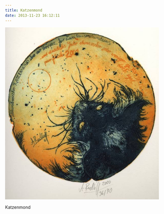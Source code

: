 ```yaml
---
title: Katzenmond
date: 2013-11-23 16:12:11
---
```

![Katzenmond](/img/radierungen/katzenmond.jpg)

Katzenmond
